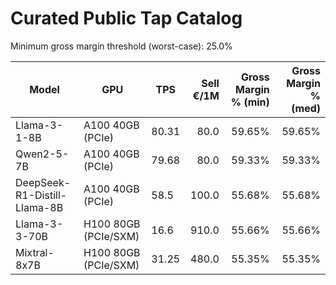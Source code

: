 # Curated Public Tap Catalog

Minimum gross margin threshold (worst-case): 25.0%

| Model | GPU | TPS | Sell €/1M | Gross Margin % (min) | Gross Margin % (med) |
|-------|-----|-----|-----------:|----------------------:|----------------------:|
| Llama-3-1-8B | A100 40GB (PCIe) | 80.31 | 80.0 | 59.65% | 59.65% |
| Qwen2-5-7B | A100 40GB (PCIe) | 79.68 | 80.0 | 59.33% | 59.33% |
| DeepSeek-R1-Distill-Llama-8B | A100 40GB (PCIe) | 58.5 | 100.0 | 55.68% | 55.68% |
| Llama-3-3-70B | H100 80GB (PCIe/SXM) | 16.6 | 910.0 | 55.66% | 55.66% |
| Mixtral-8x7B | H100 80GB (PCIe/SXM) | 31.25 | 480.0 | 55.35% | 55.35% |
